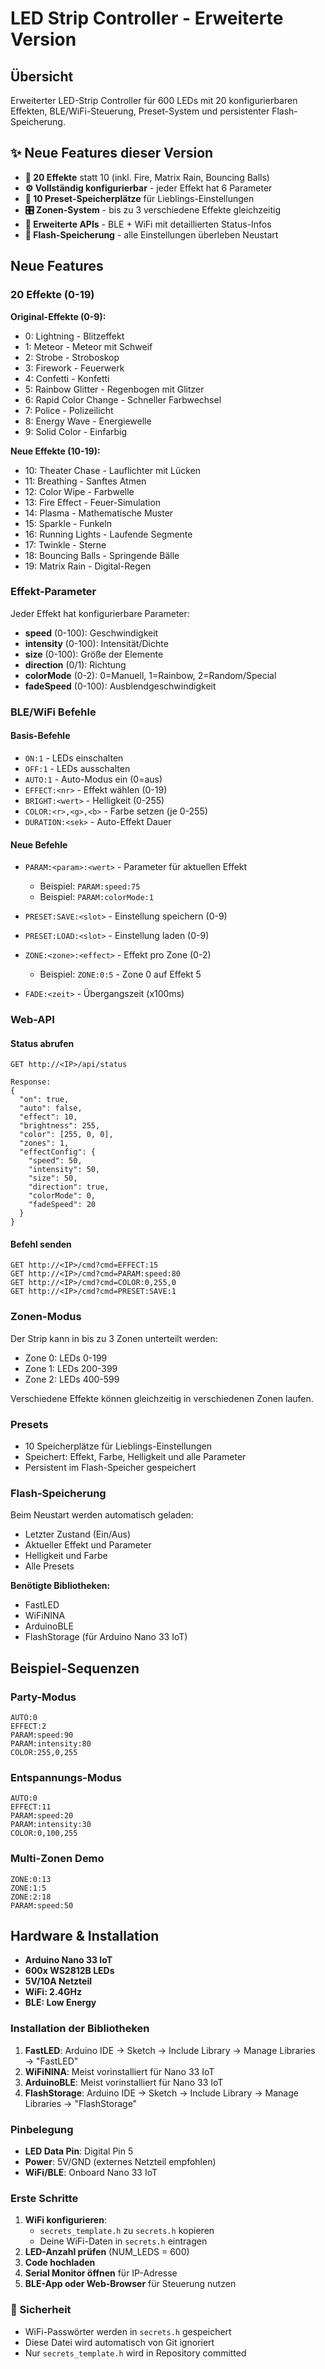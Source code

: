 # LED Strip Controller - Erweiterte Version

## Übersicht
Erweiterter LED-Strip Controller für 600 LEDs mit 20 konfigurierbaren Effekten, BLE/WiFi-Steuerung, Preset-System und persistenter Flash-Speicherung.

## ✨ Neue Features dieser Version
- **🎨 20 Effekte** statt 10 (inkl. Fire, Matrix Rain, Bouncing Balls)
- **⚙️ Vollständig konfigurierbar** - jeder Effekt hat 6 Parameter
- **💾 10 Preset-Speicherplätze** für Lieblings-Einstellungen
- **🎛️ Zonen-System** - bis zu 3 verschiedene Effekte gleichzeitig
- **📱 Erweiterte APIs** - BLE + WiFi mit detaillierten Status-Infos
- **🔄 Flash-Speicherung** - alle Einstellungen überleben Neustart

## Neue Features

### 20 Effekte (0-19)
**Original-Effekte (0-9):**
- 0: Lightning - Blitzeffekt
- 1: Meteor - Meteor mit Schweif
- 2: Strobe - Stroboskop
- 3: Firework - Feuerwerk
- 4: Confetti - Konfetti
- 5: Rainbow Glitter - Regenbogen mit Glitzer
- 6: Rapid Color Change - Schneller Farbwechsel
- 7: Police - Polizeilicht
- 8: Energy Wave - Energiewelle
- 9: Solid Color - Einfarbig

**Neue Effekte (10-19):**
- 10: Theater Chase - Lauflichter mit Lücken
- 11: Breathing - Sanftes Atmen
- 12: Color Wipe - Farbwelle
- 13: Fire Effect - Feuer-Simulation
- 14: Plasma - Mathematische Muster
- 15: Sparkle - Funkeln
- 16: Running Lights - Laufende Segmente
- 17: Twinkle - Sterne
- 18: Bouncing Balls - Springende Bälle
- 19: Matrix Rain - Digital-Regen

### Effekt-Parameter
Jeder Effekt hat konfigurierbare Parameter:
- **speed** (0-100): Geschwindigkeit
- **intensity** (0-100): Intensität/Dichte
- **size** (0-100): Größe der Elemente
- **direction** (0/1): Richtung
- **colorMode** (0-2): 0=Manuell, 1=Rainbow, 2=Random/Special
- **fadeSpeed** (0-100): Ausblendgeschwindigkeit

### BLE/WiFi Befehle

#### Basis-Befehle
- `ON:1` - LEDs einschalten
- `OFF:1` - LEDs ausschalten
- `AUTO:1` - Auto-Modus ein (0=aus)
- `EFFECT:<nr>` - Effekt wählen (0-19)
- `BRIGHT:<wert>` - Helligkeit (0-255)
- `COLOR:<r>,<g>,<b>` - Farbe setzen (je 0-255)
- `DURATION:<sek>` - Auto-Effekt Dauer

#### Neue Befehle
- `PARAM:<param>:<wert>` - Parameter für aktuellen Effekt
  - Beispiel: `PARAM:speed:75`
  - Beispiel: `PARAM:colorMode:1`
  
- `PRESET:SAVE:<slot>` - Einstellung speichern (0-9)
- `PRESET:LOAD:<slot>` - Einstellung laden (0-9)

- `ZONE:<zone>:<effect>` - Effekt pro Zone (0-2)
  - Beispiel: `ZONE:0:5` - Zone 0 auf Effekt 5
  
- `FADE:<zeit>` - Übergangszeit (x100ms)

### Web-API

#### Status abrufen
```
GET http://<IP>/api/status

Response:
{
  "on": true,
  "auto": false,
  "effect": 10,
  "brightness": 255,
  "color": [255, 0, 0],
  "zones": 1,
  "effectConfig": {
    "speed": 50,
    "intensity": 50,
    "size": 50,
    "direction": true,
    "colorMode": 0,
    "fadeSpeed": 20
  }
}
```

#### Befehl senden
```
GET http://<IP>/cmd?cmd=EFFECT:15
GET http://<IP>/cmd?cmd=PARAM:speed:80
GET http://<IP>/cmd?cmd=COLOR:0,255,0
GET http://<IP>/cmd?cmd=PRESET:SAVE:1
```

### Zonen-Modus
Der Strip kann in bis zu 3 Zonen unterteilt werden:
- Zone 0: LEDs 0-199
- Zone 1: LEDs 200-399  
- Zone 2: LEDs 400-599

Verschiedene Effekte können gleichzeitig in verschiedenen Zonen laufen.

### Presets
- 10 Speicherplätze für Lieblings-Einstellungen
- Speichert: Effekt, Farbe, Helligkeit und alle Parameter
- Persistent im Flash-Speicher gespeichert

### Flash-Speicherung
Beim Neustart werden automatisch geladen:
- Letzter Zustand (Ein/Aus)
- Aktueller Effekt und Parameter
- Helligkeit und Farbe
- Alle Presets

**Benötigte Bibliotheken:**
- FastLED
- WiFiNINA
- ArduinoBLE
- FlashStorage (für Arduino Nano 33 IoT)

## Beispiel-Sequenzen

### Party-Modus
```
AUTO:0
EFFECT:2
PARAM:speed:90
PARAM:intensity:80
COLOR:255,0,255
```

### Entspannungs-Modus
```
AUTO:0
EFFECT:11
PARAM:speed:20
PARAM:intensity:30
COLOR:0,100,255
```

### Multi-Zonen Demo
```
ZONE:0:13
ZONE:1:5
ZONE:2:18
PARAM:speed:50
```

## Hardware & Installation
- **Arduino Nano 33 IoT**
- **600x WS2812B LEDs**
- **5V/10A Netzteil**
- **WiFi: 2.4GHz**
- **BLE: Low Energy**

### Installation der Bibliotheken
1. **FastLED**: Arduino IDE → Sketch → Include Library → Manage Libraries → "FastLED"
2. **WiFiNINA**: Meist vorinstalliert für Nano 33 IoT
3. **ArduinoBLE**: Meist vorinstalliert für Nano 33 IoT  
4. **FlashStorage**: Arduino IDE → Sketch → Include Library → Manage Libraries → "FlashStorage"

### Pinbelegung
- **LED Data Pin**: Digital Pin 5
- **Power**: 5V/GND (externes Netzteil empfohlen)
- **WiFi/BLE**: Onboard Nano 33 IoT

### Erste Schritte
1. **WiFi konfigurieren**: 
   - `secrets_template.h` zu `secrets.h` kopieren
   - Deine WiFi-Daten in `secrets.h` eintragen
2. **LED-Anzahl prüfen** (NUM_LEDS = 600)
3. **Code hochladen**
4. **Serial Monitor öffnen** für IP-Adresse
5. **BLE-App oder Web-Browser** für Steuerung nutzen

### 🔐 Sicherheit
- WiFi-Passwörter werden in `secrets.h` gespeichert
- Diese Datei wird automatisch von Git ignoriert
- Nur `secrets_template.h` wird in Repository committed